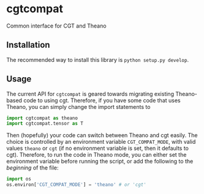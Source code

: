 # cgtcompat
Common interface for CGT and Theano

## Installation

The recommended way to install this library is `python setup.py develop`.

## Usage

The current API for `cgtcompat` is geared towards migrating existing Theano-based code to using cgt. Therefore, if you have some code that uses Theano, you can simply change the import statements to
```python
import cgtcompat as theano
import cgtcompat.tensor as T
```
Then (hopefully) your code can switch between Theano and cgt easily. The choice is controlled by an environment variable `CGT_COMPAT_MODE`, with valid values `theano` or `cgt` (if no environment variable is set, then it defaults to cgt). Therefore, to run the code in Theano mode, you can either set the environment variable before running the script, or add the following to the _beginning_ of the file:
```python
import os
os.environ['CGT_COMPAT_MODE'] = 'theano' # or 'cgt'
```
